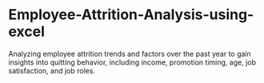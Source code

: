 # Employee-Attrition-Analysis-using-excel
Analyzing employee attrition trends and factors over the past year to gain insights into quitting behavior, including income, promotion timing, age, job satisfaction, and job roles.
